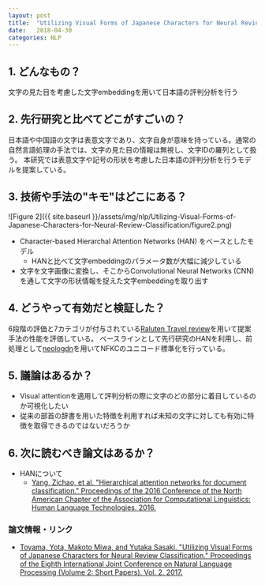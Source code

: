 ```yaml
---
layout: post
title:  "Utilizing Visual Forms of Japanese Characters for Neural Review Classification"
date:   2018-04-30
categories: NLP
---
```


## 1. どんなもの？

文字の見た目を考慮した文字embeddingを用いて日本語の評判分析を行う

## 2. 先行研究と比べてどこがすごいの？

日本語や中国語の文字は表意文字であり、文字自身が意味を持っている。通常の自然言語処理の手法では、文字の見た目の情報は無視し、文字IDの羅列として扱う。
本研究では表意文字や記号の形状を考慮した日本語の評判分析を行うモデルを提案している。

## 3. 技術や手法の"キモ"はどこにある？

![Figure 2]({{ site.baseurl }}/assets/img/nlp/Utilizing-Visual-Forms-of-Japanese-Characters-for-Neural-Review-Classification/figure2.png)

- Character-based Hierarchal Attention Networks (HAN) をベースとしたモデル
  - HANと比べて文字embeddingのパラメータ数が大幅に減少している
- 文字を文字画像に変換し、そこからConvolutional Neural Networks (CNN) を通して文字の形状情報を捉えた文字embeddingを取り出す

## 4. どうやって有効だと検証した？

6段階の評価と7カテゴリが付与されている[Raluten Travel review](https://www.nii.ac.jp/dsc/idr/en/rakuten/rakuten.html)を用いて提案手法の性能を評価している。
ベースラインとして先行研究のHANを利用し、前処理として[neologdn](https://github.com/ikegami-yukino/neologdn)を用いてNFKCのユニコード標準化を行っている。

## 5. 議論はあるか？

- Visual attentionを適用して評判分析の際に文字のどの部分に着目しているのか可視化したい
- 従来の部首の辞書を用いた特徴を利用すれば未知の文字に対しても有効に特徴を取得できるのではないだろうか

## 6. 次に読むべき論文はあるか？

- HANについて
  - [Yang, Zichao, et al. "Hierarchical attention networks for document classification." Proceedings of the 2016 Conference of the North American Chapter of the Association for Computational Linguistics: Human Language Technologies. 2016.](http://www.aclweb.org/anthology/N16-1174)

### 論文情報・リンク

- [Toyama, Yota, Makoto Miwa, and Yutaka Sasaki. "Utilizing Visual Forms of Japanese Characters for Neural Review Classification." Proceedings of the Eighth International Joint Conference on Natural Language Processing (Volume 2: Short Papers). Vol. 2. 2017.](http://www.aclweb.org/anthology/I17-2064)
